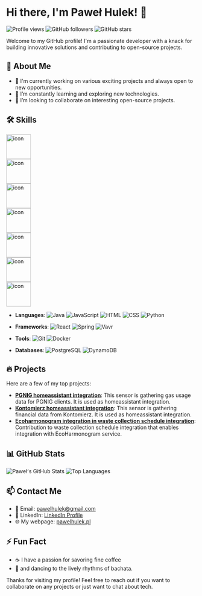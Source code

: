 # Hi there, I'm Paweł Hulek! 👋

![Profile views](https://komarev.com/ghpvc/?username=pawelhulek&color=brightgreen)
![GitHub followers](https://img.shields.io/github/followers/pawelhulek?label=Follow&style=social)
![GitHub stars](https://img.shields.io/github/stars/pawelhulek?affiliations=OWNER%2CCOLLABORATOR&style=social)

Welcome to my GitHub profile! I'm a passionate developer with a knack for building innovative solutions and contributing to open-source projects.

## 🚀 About Me

- 💼 I'm currently working on various exciting projects and always open to new opportunities.
- 🌱 I’m constantly learning and exploring new technologies.
- 👯 I’m looking to collaborate on interesting open-source projects.

## 🛠️ Skills

<div style="display: flex; align-items: flex-start;"><img src="https://techstack-generator.vercel.app/js-icon.svg" alt="icon" width="65" height="65" /></div><div style="display: flex; align-items: flex-start;"><img src="https://techstack-generator.vercel.app/react-icon.svg" alt="icon" width="65" height="65" /></div><div style="display: flex; align-items: flex-start;"><img src="https://techstack-generator.vercel.app/ts-icon.svg" alt="icon" width="65" height="65" /></div><div style="display: flex; align-items: flex-start;"><img src="https://techstack-generator.vercel.app/python-icon.svg" alt="icon" width="65" height="65" /></div><div style="display: flex; align-items: flex-start;"><img src="https://techstack-generator.vercel.app/aws-icon.svg" alt="icon" width="65" height="65" /></div><div style="display: flex; align-items: flex-start;"><img src="https://techstack-generator.vercel.app/java-icon.svg" alt="icon" width="65" height="65" /></div><div style="display: flex; align-items: flex-start;"><img src="https://techstack-generator.vercel.app/raspberrypi-icon.svg" alt="icon" width="65" height="65" /></div>

- **Languages**: 
  ![Java](https://img.shields.io/badge/Java-ED8B00?style=for-the-badge&logo=java&logoColor=white)
  ![JavaScript](https://img.shields.io/badge/JavaScript-F7DF1E?style=for-the-badge&logo=javascript&logoColor=black)
  ![HTML](https://img.shields.io/badge/HTML5-E34F26?style=for-the-badge&logo=html5&logoColor=white)
  ![CSS](https://img.shields.io/badge/CSS3-1572B6?style=for-the-badge&logo=css3&logoColor=white)
  ![Python](https://img.shields.io/badge/Python-3776AB?style=for-the-badge&logo=python&logoColor=white)

- **Frameworks**: 
  ![React](https://img.shields.io/badge/React-20232A?style=for-the-badge&logo=react&logoColor=61DAFB)
  ![Spring](https://img.shields.io/badge/Spring-6DB33F?style=for-the-badge&logo=spring&logoColor=white)
  ![Vavr](https://img.shields.io/badge/Vavr-6DB33F?style=for-the-badge&logo=vavr&logoColor=white)

- **Tools**: 
  ![Git](https://img.shields.io/badge/Git-F05032?style=for-the-badge&logo=git&logoColor=white)
  ![Docker](https://img.shields.io/badge/Docker-2496ED?style=for-the-badge&logo=docker&logoColor=white)

- **Databases**: 
  ![PostgreSQL](https://img.shields.io/badge/PostgreSQL-316192?style=for-the-badge&logo=postgresql&logoColor=white)
  ![DynamoDB](https://img.shields.io/badge/DynamoDB-4053D6?style=for-the-badge&logo=amazon-dynamodb&logoColor=white)

## 🔥 Projects

Here are a few of my top projects:

- [**PGNIG homeassistant integration**](https://github.com/pawelhulek/pgnig-sensor): This sensor is gathering gas usage data for PGNIG clients. It is used as homeassistant integration.
- [**Kontomierz homeassistant integration**](https://github.com/pawelhulek/kontomierz-sensor): This sensor is gathering financial data from Kontomierz. It is used as homeassistant integration.
- [**Ecoharmonogram integration in waste collection schedule integration**](https://github.com/pawelhulek/hacs_waste_collection_schedule): Contribution to waste collection schedule integration that enables integration with EcoHarmonogram service.

## 📊 GitHub Stats

![Paweł's GitHub Stats](https://github-readme-stats.vercel.app/api?username=pawelhulek&show_icons=true&theme=radical)
![Top Languages](https://github-readme-stats.vercel.app/api/top-langs/?username=pawelhulek&layout=compact&theme=radical)

## 📫 Contact Me

- 📧 Email: [pawelhulek@gmail.com](mailto:pawelhulek@gmail.com)
- 💼 LinkedIn: [LinkedIn Profile](https://www.linkedin.com/in/pawe%C5%82-hulek/)
- 🌐 My webpage: [pawelhulek.pl](https://www.pawelhulek.pl)

## ⚡ Fun Fact

- ☕ I have a passion for savoring fine coffee 
- 💃 and dancing to the lively rhythms of bachata.

Thanks for visiting my profile! Feel free to reach out if you want to collaborate on any projects or just want to chat about tech.
